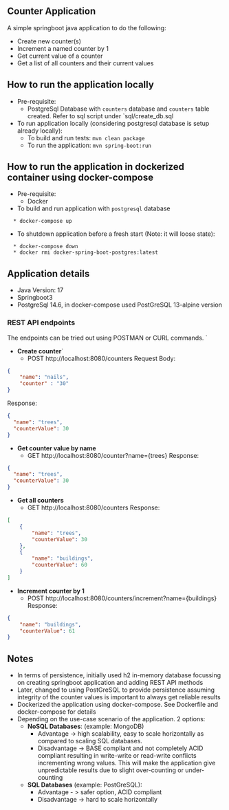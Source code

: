 ## Counter Application
A simple springboot java application to do the following:
  * Create new counter(s)
  * Increment a named counter by 1
  * Get current value of a counter
  * Get a list of all counters and their current values

## How to run the application locally
* Pre-requisite:
  * PostgreSql Database with `counters` database and `counters` table created. Refer to sql script under `sql/create_db.sql
* To run application locally (considering postgresql database is setup already locally):
  * To build and run tests: ``mvn clean package``
  * To run the application: ``mvn spring-boot:run``

## How to run the application in dockerized container using docker-compose
* Pre-requisite:
  * Docker
* To build and run application with `postgresql` database
``````
  * docker-compose up
``````

* To shutdown application before a fresh start (Note: it will loose state): 
````
  * docker-compose down
  * docker rmi docker-spring-boot-postgres:latest
````

## Application details
* Java Version: 17
* Springboot3
* PostgreSql 14.6, in docker-compose used PostGreSQL 13-alpine version

### REST API endpoints
The endpoints can be tried out using POSTMAN or CURL commands. 
`
* **Create counter**`
  * POST http://localhost:8080/counters
Request Body:

```json
{
	"name": "nails",
	"counter" : "30"
}
```

Response:

```json
{
  "name": "trees",
  "counterValue": 30
}
```
* **Get counter value by name**
  * GET http://localhost:8080/counter?name={trees}
    Response:

```json
{
  "name": "trees",
  "counterValue": 30
}
```

* **Get all counters**
    * GET http://localhost:8080/counters
Response:
````json
[
    {
        "name": "trees",
        "counterValue": 30
    },
    {
        "name": "buildings",
        "counterValue": 60
    }
]
````
* **Increment counter by 1**
  * POST http://localhost:8080/counters/increment?name={buildings}
Response:
````json
{
    "name": "buildings",
    "counterValue": 61
}
````

## Notes
* In terms of persistence, initially used h2 in-memory database focussing on creating springboot application 
and adding REST API methods
* Later, changed to using PostGreSQL to provide persistence assuming integrity of the counter values is important 
to always get reliable results 
* Dockerized the application using docker-compose. See Dockerfile and docker-compose for details
* Depending on the use-case scenario of the application. 2 options:
  * **NoSQL Databases**: (example: MongoDB)
    * Advantage -> high scalability, easy to scale horizontally as compared to scaling SQL databases. 
    * Disadvantage -> BASE compliant and not completely ACID compliant resulting in write-write or read-write conflicts incrementing wrong values.
    This will make the application give unpredictable results due to slight over-counting or under-counting
  * **SQL Databases** (example: PostGreSQL):
    * Advantage - > safer option, ACID compliant
    * Disadvantage -> hard to scale horizontally





